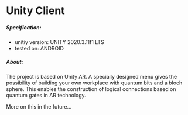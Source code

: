 # Unity Client

##### Specification:
- unitiy version: UNITY 2020.3.11f1 LTS
- tested on: ANDROID

##### About:
The project is based on Unity AR. A specially designed menu gives the possibility of building your own workplace with quantum bits and a bloch sphere. 
This enables the construction of logical connections based on quantum gates in AR technology.

More on this in the future...